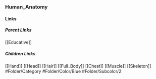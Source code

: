 ### Human_Anatomy
#### Links
##### Parent Links
[[Educative]]
##### Children Links
[[Hand]]
[[Head]]
[[Hair]]
[[Full_Body]]
[[Chest]]
[[Muscle]]
[[Skeleton]]
#Folder/Category
#Folder/Color/Blue
#Folder/Subcolor/2
